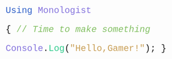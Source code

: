 <font size = 5>

<font face = "Courier"> <font color = 3060c8> Using  </font> <font color = 8574dd> Monologist</font> </font>

<font face = "Courier">{ <font color = 84c065> // _Time to make something_ </font></font>

<font face = "Courier"><font color = 8574dd>Console</font>.<font color = 33cb8e>Log</font>(<font color = c89e56>"Hello,Gamer!"</font>);
} </font></font>
</font>

